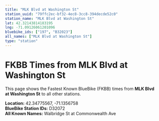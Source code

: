 ```yaml
---
title: "MLK Blvd at Washington St"
station_uuid: "79ffc2ec-bf32-4ec8-3cc8-394decde52c0"
station_name: "MLK Blvd at Washington St"
lat: 42.32143814183195
lng: -71.09126061201096
bluebike_ids: ["197", "B32023"]
all_names: ["MLK Blvd at Washington St"]
type: "station"
---
```


# FKBB Times from MLK Blvd at Washington St

This page shows the Fastest Known BlueBike (FKBB) times from **MLK Blvd at Washington St** to all other stations.

**Location:** 42.34775567, -71.1356758  
**BlueBike Station IDs:** D32072  
**All Known Names:** Walbridge St at Commonwealth Ave

